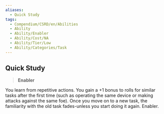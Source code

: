 ```yaml
---
aliases:
  - Quick Study
tags:
  - Compendium/CSRD/en/Abilities
  - Ability
  - Ability/Enabler
  - Ability/Cost/NA
  - Ability/Tier/Low
  - Ability/Categories/Task
---
```

  
    
## Quick Study    
>**Enabler**  
    
You learn from repetitive actions. You gain a +1 bonus to rolls for similar tasks after the first time (such as operating the same device or making attacks against the same foe). Once you move on to a new task, the familiarity with the old task fades-unless you start doing it again. Enabler.